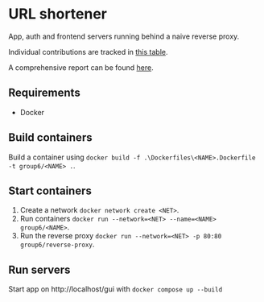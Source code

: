# URL shortener
App, auth and frontend servers running behind a naive reverse proxy.

Individual contributions are tracked in [this table](./CONTRIB.csv).

A comprehensive report can be found [here](./REPORT.pdf).

## Requirements
* Docker

## Build containers
Build a container using `docker build -f .\Dockerfiles\<NAME>.Dockerfile -t group6/<NAME> .`.

## Start containers
1. Create a network `docker network create <NET>`.
2. Run containers `docker run --network=<NET> --name=<NAME> group6/<NAME>`.
3. Run the reverse proxy `docker run --network=<NET> -p 80:80 group6/reverse-proxy`.

## Run servers
Start app on http://localhost/gui with `docker compose up --build`

